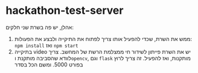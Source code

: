 # hackathon-test-server
אהלן, יש פה בשרת שני חלקים:
1. ממש את השרת, שכדי להפעיל אותו צריך לפתוח את התיקייה ולבצע את הפעולות:
   `npm install` ואז
   `npm start`
 2. בתיקייה video יש את השרת פייתון לשידור חי ממצלמת הרשת של המחשב. צריך לוודא שהסביבה מותקנת ו`opencv`, וגם `flask` מותקנות, ואז להפעיל. זה צריך לרוץ בפורט 5000. ומשם הכל בסדר
